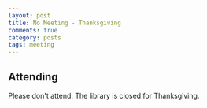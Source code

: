 ```yaml
---
layout: post
title: No Meeting - Thanksgiving
comments: true
category: posts
tags: meeting
---
```


## Attending

Please don't attend. The library is closed for Thanksgiving.
